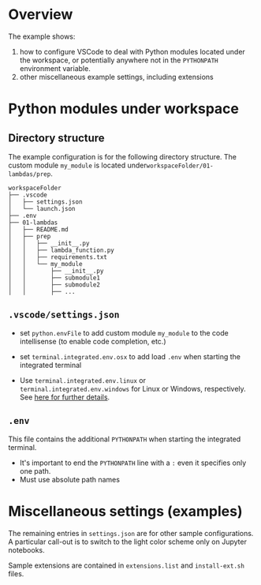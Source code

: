 # Overview

The example shows:

1. how to configure VSCode to deal with Python modules located under the workspace, or potentially anywhere not in the `PYTHONPATH` environment variable.
2. other miscellaneous example settings, including extensions

# Python modules under workspace

## Directory structure

The example configuration is for the following directory structure. The custom module `my_module` is located under`workspaceFolder/01-lambdas/prep`.


```
workspaceFolder
├── .vscode
│   ├── settings.json
│   └── launch.json
├── .env
├── 01-lambdas
│   ├── README.md
│   ├── prep
│   │   ├── __init__.py
│   │   ├── lambda_function.py
│   │   ├── requirements.txt
│   │   └── my_module
│   │       ├── __init__.py
│   │       ├── submodule1
│   │       ├── submodule2
│   │       ├── ...
```

## `.vscode/settings.json`

- set `python.envFile` to add custom module `my_module` to the code intellisense (to enable code completion, etc.)
- set `terminal.integrated.env.osx` to add load `.env` when starting the integrated terminal

- Use `terminal.integrated.env.linux` or `terminal.integrated.env.windows` for Linux or Windows, respectively. See [here for further details](https://vscode.readthedocs.io/en/latest/getstarted/settings/).

## `.env`

This file contains the additional `PYTHONPATH` when starting the integrated terminal.

- It's important to end the `PYTHONPATH` line with a `:` even it specifies only one path.
- Must use absolute path names


# Miscellaneous settings (examples)

The remaining entries in `settings.json` are for other sample configurations. A particular call-out is to switch to the light color scheme only on Jupyter notebooks.

Sample extensions are contained in `extensions.list` and `install-ext.sh` files.
